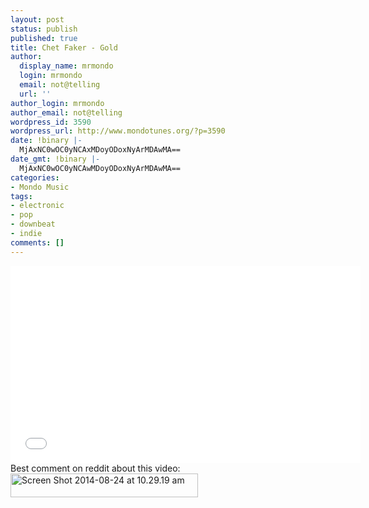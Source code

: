 ```yaml
---
layout: post
status: publish
published: true
title: Chet Faker - Gold
author:
  display_name: mrmondo
  login: mrmondo
  email: not@telling
  url: ''
author_login: mrmondo
author_email: not@telling
wordpress_id: 3590
wordpress_url: http://www.mondotunes.org/?p=3590
date: !binary |-
  MjAxNC0wOC0yNCAxMDoyODoxNyArMDAwMA==
date_gmt: !binary |-
  MjAxNC0wOC0yNCAwMDoyODoxNyArMDAwMA==
categories:
- Mondo Music
tags:
- electronic
- pop
- downbeat
- indie
comments: []
---
```

<iframe width="560" height="315" src="//www.youtube.com/embed/hi4pzKvuEQM" frameborder="0"> </iframe>
Best comment on reddit about this video:
<img src="http://www.mondotunes.org/wp-content/uploads/2014/08/Screen-Shot-2014-08-24-at-10.29.19-am-300x38.jpg" alt="Screen Shot 2014-08-24 at 10.29.19 am" width="300" height="38" class="aligncenter size-medium wp-image-3592" />
